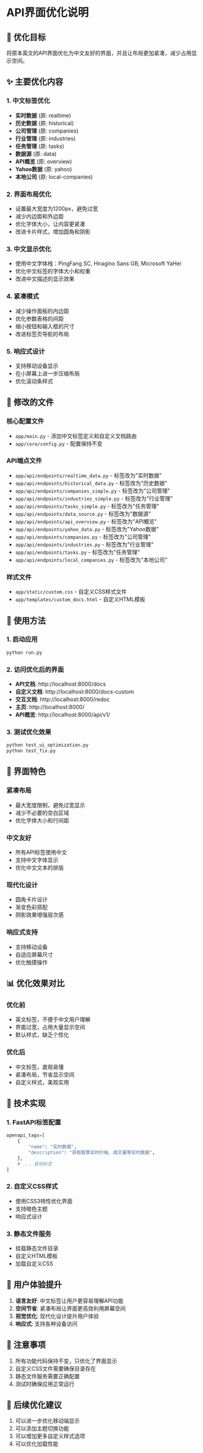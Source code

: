 # API界面优化说明

## 🎯 优化目标

将原本英文的API界面优化为中文友好的界面，并且让布局更加紧凑，减少占用显示空间。

## ✨ 主要优化内容

### 1. 中文标签优化
- **实时数据** (原: realtime)
- **历史数据** (原: historical)  
- **公司管理** (原: companies)
- **行业管理** (原: industries)
- **任务管理** (原: tasks)
- **数据源** (原: data)
- **API概览** (原: overview)
- **Yahoo数据** (原: yahoo)
- **本地公司** (原: local-companies)

### 2. 界面布局优化
- 设置最大宽度为1200px，避免过宽
- 减少内边距和外边距
- 优化字体大小，让内容更紧凑
- 改进卡片样式，增加圆角和阴影

### 3. 中文显示优化
- 使用中文字体栈：PingFang SC, Hiragino Sans GB, Microsoft YaHei
- 优化中文标签的字体大小和权重
- 改进中文描述的显示效果

### 4. 紧凑模式
- 减少操作面板的内边距
- 优化参数表格的间距
- 缩小按钮和输入框的尺寸
- 改进标签页导航的布局

### 5. 响应式设计
- 支持移动设备显示
- 在小屏幕上进一步压缩布局
- 优化滚动条样式

## 📁 修改的文件

### 核心配置文件
- `app/main.py` - 添加中文标签定义和自定义文档路由
- `app/core/config.py` - 配置保持不变

### API端点文件
- `app/api/endpoints/realtime_data.py` - 标签改为"实时数据"
- `app/api/endpoints/historical_data.py` - 标签改为"历史数据"
- `app/api/endpoints/companies_simple.py` - 标签改为"公司管理"
- `app/api/endpoints/industries_simple.py` - 标签改为"行业管理"
- `app/api/endpoints/tasks_simple.py` - 标签改为"任务管理"
- `app/api/endpoints/data_source.py` - 标签改为"数据源"
- `app/api/endpoints/api_overview.py` - 标签改为"API概览"
- `app/api/endpoints/yahoo_data.py` - 标签改为"Yahoo数据"
- `app/api/endpoints/companies.py` - 标签改为"公司管理"
- `app/api/endpoints/industries.py` - 标签改为"行业管理"
- `app/api/endpoints/tasks.py` - 标签改为"任务管理"
- `app/api/endpoints/local_companies.py` - 标签改为"本地公司"

### 样式文件
- `app/static/custom.css` - 自定义CSS样式文件
- `app/templates/custom_docs.html` - 自定义HTML模板

## 🚀 使用方法

### 1. 启动应用
```bash
python run.py
```

### 2. 访问优化后的界面
- **API文档**: http://localhost:8000/docs
- **自定义文档**: http://localhost:8000/docs-custom
- **交互文档**: http://localhost:8000/redoc
- **主页**: http://localhost:8000/
- **API概览**: http://localhost:8000/api/v1/

### 3. 测试优化效果
```bash
python test_ui_optimization.py
python test_fix.py
```

## 🎨 界面特色

### 紧凑布局
- 最大宽度限制，避免过宽显示
- 减少不必要的空白区域
- 优化字体大小和行间距

### 中文友好
- 所有API标签使用中文
- 支持中文字体显示
- 优化中文文本的排版

### 现代化设计
- 圆角卡片设计
- 渐变色彩搭配
- 阴影效果增强层次感

### 响应式支持
- 支持移动设备
- 自适应屏幕尺寸
- 优化触摸操作

## 📊 优化效果对比

### 优化前
- 英文标签，不便于中文用户理解
- 界面过宽，占用大量显示空间
- 默认样式，缺乏个性化

### 优化后
- 中文标签，直观易懂
- 紧凑布局，节省显示空间
- 自定义样式，美观实用

## 🔧 技术实现

### 1. FastAPI标签配置
```python
openapi_tags=[
    {
        "name": "实时数据",
        "description": "获取股票实时价格、成交量等实时数据",
    },
    # ... 其他标签
]
```

### 2. 自定义CSS样式
- 使用CSS3特性优化界面
- 支持暗色主题
- 响应式设计

### 3. 静态文件服务
- 挂载静态文件目录
- 自定义HTML模板
- 加载自定义CSS

## 🎯 用户体验提升

1. **语言友好**: 中文标签让用户更容易理解API功能
2. **空间节省**: 紧凑布局让界面更高效利用屏幕空间
3. **视觉优化**: 现代化设计提升用户体验
4. **响应式**: 支持各种设备访问

## 📝 注意事项

1. 所有功能代码保持不变，只优化了界面显示
2. 自定义CSS文件需要确保目录存在
3. 静态文件服务需要正确配置
4. 测试时确保应用正常运行

## 🔄 后续优化建议

1. 可以进一步优化移动端显示
2. 可以添加主题切换功能
3. 可以增加更多自定义样式选项
4. 可以优化加载性能 